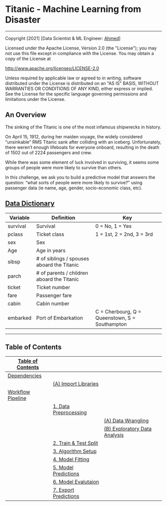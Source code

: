 # Titanic - Machine Learning from Disaster
---
Copyright [2021] [Data Scientist & ML Engineer: [Ahmed](https://www.kaggle.com/dsxavier/)]

Licensed under the Apache License, Version 2.0 (the "License");
you may not use this file except in compliance with the License.
You may obtain a copy of the License at

   http://www.apache.org/licenses/LICENSE-2.0

Unless required by applicable law or agreed to in writing, software
distributed under the License is distributed on an "AS IS" BASIS,
WITHOUT WARRANTIES OR CONDITIONS OF ANY KIND, either express or implied.
See the License for the specific language governing permissions and
limitations under the License.

## An Overview

The sinking of the Titanic is one of the most infamous shipwrecks in history.

On April 15, 1912, during her maiden voyage, the widely considered “unsinkable” RMS Titanic sank after colliding with an iceberg. Unfortunately, there weren’t enough lifeboats for everyone onboard, resulting in the death of 1502 out of 2224 passengers and crew.

While there was some element of luck involved in surviving, it seems some groups of people were more likely to survive than others.

In this challenge, we ask you to build a predictive model that answers the question: “what sorts of people were more likely to survive?” using passenger data (ie name, age, gender, socio-economic class, etc).

## [Data Dictionary](https://www.kaggle.com/c/titanic/data#:~:text=should%20look%20like.-,data%20dictionary,-Variable)

<table>
<thead>
  <tr>
    <th>Variable</th>
    <th>Definition</th>
    <th>Key</th>
  </tr>
</thead>
<tbody>
  <tr>
    <td>survival</td>
    <td>Survival</td>
    <td>0 = No, 1 = Yes</td>
  </tr>
  <tr>
    <td>pclass</td>
    <td>Ticket class</td>
    <td>1 = 1st, 2 = 2nd, 3 = 3rd</td>
  </tr>
  <tr>
    <td>sex</td>
    <td>Sex</td>
    <td></td>
  </tr>
  <tr>
    <td>Age</td>
    <td>Age in years</td>
    <td></td>
  </tr>
  <tr>
    <td>sibsp</td>
    <td># of siblings / spouses aboard the Titanic</td>
    <td></td>
  </tr>
  <tr>
    <td>parch</td>
    <td># of parents / children aboard the Titanic</td>
    <td></td>
  </tr>
  <tr>
    <td>ticket</td>
    <td>Ticket number</td>
    <td></td>
  </tr>
  <tr>
    <td>fare</td>
    <td>Passenger fare</td>
    <td></td>
  </tr>
  <tr>
    <td>cabin</td>
    <td>Cabin number</td>
    <td></td>
  </tr>
  <tr>
    <td>embarked</td>
    <td>Port of Embarkation</td>
    <td>C = Cherbourg, Q = Queenstown, S = Southampton</td>
  </tr>
</tbody>
</table>

---

## Table of Contents

<table>
<thead>
  <tr>
      <th><a href='#Table-of-Contents'>Table of Contents</a></th>
    <th></th>
    <th></th>
  </tr>
</thead>
<tbody>
  <tr>
      <td><a href='#Dependencies'>Dependencies</a><br></td>
    <td></td>
    <td></td>
  </tr>
  <tr>
    <td></td>
      <td><a href='#(A)-Import-Libraries'>(A) Import Libraries</a></td>
    <td></td>
  </tr>
  <tr>
      <td><a href='#Workflow-Pipeline'>Workflow Pipeline</a></td>
    <td></td>
    <td></td>
  </tr>
  <tr>
    <td></td>
      <td><a href='#1.-Data-Preprocessing'>1. Data Preprocessing</a></td>
    <td></td>
  </tr>
  <tr>
    <td></td>
    <td></td>
      <td><a href='#(A)-Data-Wrangling'>(A) Data Wrangling</a></td>
  </tr>
  <tr>
    <td></td>
    <td></td>
      <td><a href='#(B)-Exploratory-Data-Analysis'>(B) Exploratory Data Analysis</a></td>
  </tr>
  <tr>
    <td></td>
      <td><a href='#2.-Train-&-Test-Split'>2. Train & Test Split</a></td>
    <td></td>
  </tr>
  <tr>
    <td></td>
      <td><a href='#3.-Algorithm-Setup'>3. Algorithm Setup</a></td>
    <td></td>
  </tr>
  <tr>
    <td></td>
      <td><a href='#4.-Model-Fitting'>4. Model Fitting</a></td>
    <td></td>
  </tr>
  <tr>
    <td></td>
      <td><a href='#5.-Model-Predictions'>5. Model Predictions</a></td>
    <td></td>
  </tr>
  <tr>
    <td></td>
      <td><a href='#6.-Model-Evalutaion'>6. Model Evalutaion</a></td>
    <td></td>
  </tr>
  <tr>
    <td></td>
      <td><a href='#7.-Export-Predictions'>7. Export Predictions</a></td>
    <td></td>
  </tr>
</tbody>
</table>

